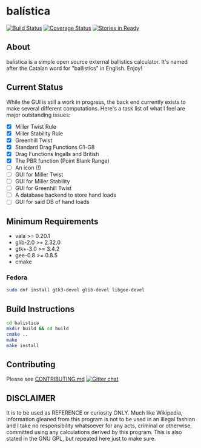 # balística

[![Build Status](https://travis-ci.org/steveno/balistica.svg?branch=master)](https://travis-ci.org/steveno/balistica)
[![Coverage Status](https://img.shields.io/coveralls/steveno/balistica.svg)](https://coveralls.io/r/steveno/balistica)
[![Stories in Ready](https://badge.waffle.io/steveno/balistica.png?label=ready)](https://waffle.io/steveno/balistica)

## About
balística is a simple open source external ballistics calculator. It's 
named after the Catalan word for "ballistics" in English. Enjoy!

## Current Status
While the GUI is still a work in progress, the back end currently exists
to make several different computations. Here's a task list of what I feel
are major outstanding issues:
- [x] Miller Twist Rule
- [x] Miller Stability Rule
- [x] Greenhill Twist
- [x] Standard Drag Functions G1-G8
- [x] Drag Functions Ingalls and British
- [x] The PBR function (Point Blank Range)
- [ ] An icon (!)
- [ ] GUI for Miller Twist
- [ ] GUI for Miller Stability
- [ ] GUI for Greenhill Twist
- [ ] A database backend to store hand loads
- [ ] GUI for said DB of hand loads

## Minimum Requirements
* vala >= 0.20.1 
* glib-2.0 >= 2.32.0
* gtk+-3.0 >= 3.4.2
* gee-0.8 >= 0.8.5
* cmake 

### Fedora
```bash
sudo dnf install gtk3-devel glib-devel libgee-devel
```
## Build Instructions
```bash
cd balistica
mkdir build && cd build
cmake ..
make
make install
```

## Contributing
Please see [CONTRIBUTING.md](https://github.com/steveno/balistica/blob/master/CONTRIBUTING.md)
[![Gitter chat](https://badges.gitter.im/steveno/balistica.png)](https://gitter.im/steveno/balistica)

## DISCLAIMER
It is to be used as REFERENCE or curiosity ONLY. Much like
Wikipedia, information gleaned from this program is not to be 
used in an illegal fashion and I take no responsibility whatsoever
for any acts, criminal or otherwise, committed using any calculations 
derived by this program. This is also stated in the GNU GPL, 
but repeated here just to make sure.
